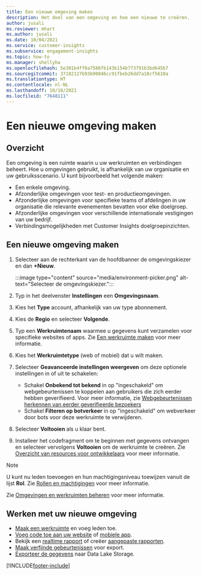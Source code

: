 ```yaml
---
title: Een nieuwe omgeving maken
description: Het doel van een omgeving en hoe een nieuwe te creëren.
author: jusali
ms.reviewer: mhart
ms.author: jusali
ms.date: 10/04/2021
ms.service: customer-insights
ms.subservice: engagement-insights
ms.topic: how-to
ms.manager: shellyha
ms.openlocfilehash: 5e301b4ff0a7586fb143b154b773791b3bd645b7
ms.sourcegitcommit: 37182127b93b90846cc91fbeb26dd7a18cf5610a
ms.translationtype: HT
ms.contentlocale: nl-NL
ms.lasthandoff: 10/18/2021
ms.locfileid: "7648111"
---
```

# <a name="create-a-new-environment"></a>Een nieuwe omgeving maken 

## <a name="overview"></a>Overzicht

Een omgeving is een ruimte waarin u uw werkruimten en verbindingen beheert. Hoe u omgevingen gebruikt, is afhankelijk van uw organisatie en uw gebruiksscenario. U kunt bijvoorbeeld het volgende maken:

- Een enkele omgeving.
- Afzonderlijke omgevingen voor test- en productieomgevingen.
- Afzonderlijke omgevingen voor specifieke teams of afdelingen in uw organisatie die relevante evenementen bevatten voor elke doelgroep.
- Afzonderlijke omgevingen voor verschillende internationale vestigingen van uw bedrijf.
- Verbindingsmogelijkheden met Customer Insights doelgroepinzichten.

## <a name="create-a-new-environment"></a>Een nieuwe omgeving maken

1. Selecteer aan de rechterkant van de hoofdbanner de omgevingskiezer en dan **+Nieuw**.

   :::image type="content" source="media/environment-picker.png" alt-text="Selecteer de omgevingskiezer.":::

1. Typ in het deelvenster **Instellingen** een **Omgevingsnaam**.

1. Kies het **Type** account, afhankelijk van uw type abonnement.

1. Kies de **Regio** en selecteer **Volgende**. 

1. Typ een **Werkruimtenaam** waarmee u gegevens kunt verzamelen voor specifieke websites of apps. Zie [Een werkruimte maken](create-workspace.md) voor meer informatie.

1. Kies het **Werkruimtetype** (web of mobiel) dat u wilt maken. 

1. Selecteer **Geavanceerde instellingen weergeven** om deze optionele instellingen in of uit te schakelen:

   - Schakel **Onbekend tot bekend** in op "ingeschakeld" om webgebeurtenissen te koppelen aan gebruikers die zich eerder hebben geverifieerd. Voor meer informatie, zie [Webgebeurtenissen herkennen van eerder geverifieerde bezoekers](unknown-to-known.md)
   - Schakel **Filteren op botverkeer** in op "ingeschakeld" om webverkeer door bots voor deze werkruimte te verwijderen. 

1. Selecteer **Voltooien** als u klaar bent. 

1. Installeer het codefragment om te beginnen met gegevens ontvangen en selecteer vervolgens **Voltooien** om de werkruimte te creëren. Zie [Overzicht van resources voor ontwikkelaars](developer-resources.md) voor meer informatie.

> [!NOTE]
> U kunt nu leden toevoegen en hun machtigingsniveau toewijzen vanuit de lijst **Rol**. Zie [Rollen en machtigingen](user-roles.md) voor meer informatie. 

Zie [Omgevingen en werkruimten beheren](manage-environments-workspaces.md) voor meer informatie.

## <a name="work-with-your-new-environment"></a>Werken met uw nieuwe omgeving

- [Maak een werkruimte](../engagement-insights/create-workspace.md) en voeg leden toe.
- [Voeg code toe aan uw website](../engagement-insights/instrument-website.md) of [mobiele app](../engagement-insights/developer-resources.md#capture-events-from-mobile-apps).
- Bekijk een [realtime rapport](../engagement-insights/view-reports.md) of creëer [aangepaste rapporten](../engagement-insights/custom-reports.md).
- [Maak verfijnde gebeurtenissen](../engagement-insights/refined-events.md) voor export.
- [Exporteer de gegevens](../engagement-insights/export-events.md) naar Data Lake Storage.

[!INCLUDE[footer-include](../includes/footer-banner.md)]
